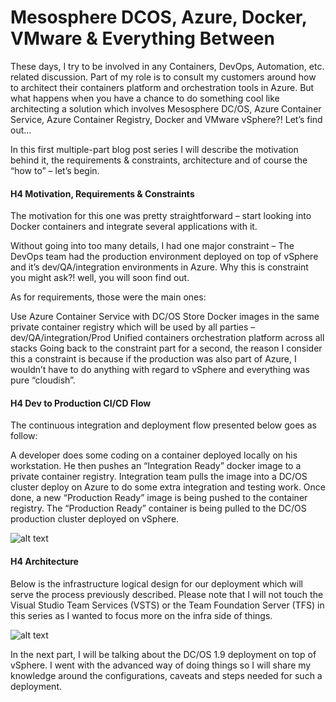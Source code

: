 # Mesosphere DCOS, Azure, Docker, VMware & Everything Between
These days, I try to be involved in any Containers, DevOps, Automation, etc. related discussion. Part of my role is to consult my customers around how to architect their containers platform and orchestration tools in Azure. But what happens when you have a chance to do something cool like architecting a solution which involves Mesosphere DC/OS, Azure Container Service, Azure Container Registry, Docker and VMware vSphere?! Let’s find out…

In this first multiple-part blog post series I will describe the motivation behind it, the requirements & constraints, architecture and of course the “how to” – let’s begin.

#### H4 Motivation, Requirements & Constraints

The motivation for this one was pretty straightforward – start looking into Docker containers and integrate several applications with it.

Without going into too many details, I had one major constraint – The DevOps team had the production environment deployed on top of vSphere and it’s dev/QA/integration environments in Azure. Why this is constraint you might ask?! well, you will soon find out.

As for requirements, those were the main ones:

Use Azure Container Service with DC/OS
Store Docker images in the same private container registry which will be used by all parties – dev/QA/integration/Prod
Unified containers orchestration platform across all stacks
Going back to the constraint part for a second, the reason I consider this a constraint is because if the production was also part of Azure, I wouldn’t have to do anything with regard to vSphere and everything was pure “cloudish”.

#### H4 Dev to Production CI/CD Flow

The continuous integration and deployment flow presented below goes as follow:

A developer does some coding on a container deployed locally on his workstation.
He then pushes an “Integration Ready” docker image to a private container registry.
Integration team pulls the image into a DC/OS cluster deploy on Azure to do some extra integration and testing work. Once done, a new “Production Ready” image is being pushed to the container registry.
The “Production Ready” container is being pulled to the DC/OS production cluster deployed on vSphere.

![alt text](https://i1.wp.com/imallvirtual.com/wp-content/uploads/2017/05/Flow.jpg)

#### H4 Architecture

Below is the infrastructure logical design for our deployment which will serve the process previously described. Please note that I will not touch the Visual Studio Team Services (VSTS) or the Team Foundation Server (TFS) in this series as I wanted to focus more on the infra side of things.  

![alt text](https://i2.wp.com/imallvirtual.com/wp-content/uploads/2017/05/Hybrid-DCOS-Platform-1.jpg?w=1280)

In the next part, I will be talking about the DC/OS 1.9 deployment on top of vSphere. I went with the advanced way of doing things so I will share my knowledge around the configurations, caveats and steps needed for such a deployment.  